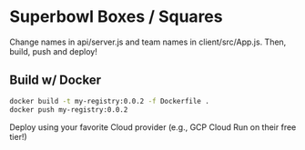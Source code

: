 # Superbowl Boxes / Squares

Change names in api/server.js and team names in client/src/App.js. Then, build, push and deploy!

## Build w/ Docker

```sh
docker build -t my-registry:0.0.2 -f Dockerfile .
docker push my-registry:0.0.2
```

Deploy using your favorite Cloud provider (e.g., GCP Cloud Run on their free tier!)
